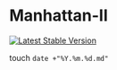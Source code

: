 

# Manhattan-II


[![Latest Stable Version](http://img.shields.io/github/release/jenssegers/date.svg)](https://packagist.org/packages/jenssegers/date)


touch `date +"%Y.%m.%d.md"`

